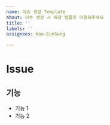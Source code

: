 ```yaml
---
name: 이슈 생성 Template
about: 이슈 생성 시 해당 템플릿 이용해주세요
title: ''
labels: ''
assignees: Koo-EunSung

---
```


# Issue
## 기능
- 기능 1
- 기능 2

<!-- 이슈 생성 후 태그/issue-#이슈 번호 형태로 브랜치 생성해주세요 -->
<!-- ex) Feat/issue-#1 -->
<!-- 태그는 깃 커밋 메세지 컨벤션 참고해서 작성 -->
